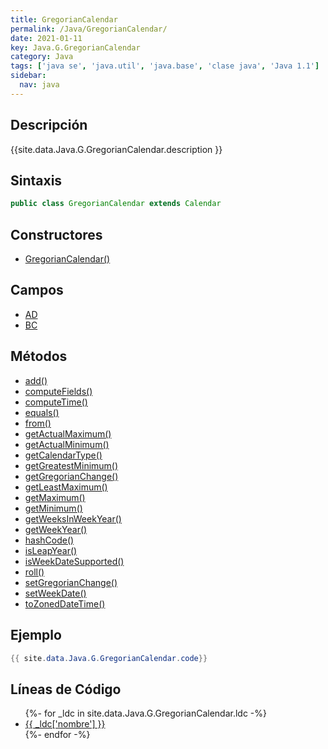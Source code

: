 ```yaml
---
title: GregorianCalendar
permalink: /Java/GregorianCalendar/
date: 2021-01-11
key: Java.G.GregorianCalendar
category: Java
tags: ['java se', 'java.util', 'java.base', 'clase java', 'Java 1.1']
sidebar: 
  nav: java
---
```


## Descripción
{{site.data.Java.G.GregorianCalendar.description }}

## Sintaxis
~~~java
public class GregorianCalendar extends Calendar
~~~

## Constructores
* [GregorianCalendar()](/Java/GregorianCalendar/GregorianCalendar/)

## Campos
* [AD](/Java/GregorianCalendar/AD)
* [BC](/Java/GregorianCalendar/BC)

## Métodos
* [add()](/Java/GregorianCalendar/add)
* [computeFields()](/Java/GregorianCalendar/computeFields)
* [computeTime()](/Java/GregorianCalendar/computeTime)
* [equals()](/Java/GregorianCalendar/equals)
* [from()](/Java/GregorianCalendar/from)
* [getActualMaximum()](/Java/GregorianCalendar/getActualMaximum)
* [getActualMinimum()](/Java/GregorianCalendar/getActualMinimum)
* [getCalendarType()](/Java/GregorianCalendar/getCalendarType)
* [getGreatestMinimum()](/Java/GregorianCalendar/getGreatestMinimum)
* [getGregorianChange()](/Java/GregorianCalendar/getGregorianChange)
* [getLeastMaximum()](/Java/GregorianCalendar/getLeastMaximum)
* [getMaximum()](/Java/GregorianCalendar/getMaximum)
* [getMinimum()](/Java/GregorianCalendar/getMinimum)
* [getWeeksInWeekYear()](/Java/GregorianCalendar/getWeeksInWeekYear)
* [getWeekYear()](/Java/GregorianCalendar/getWeekYear)
* [hashCode()](/Java/GregorianCalendar/hashCode)
* [isLeapYear()](/Java/GregorianCalendar/isLeapYear)
* [isWeekDateSupported()](/Java/GregorianCalendar/isWeekDateSupported)
* [roll()](/Java/GregorianCalendar/roll)
* [setGregorianChange()](/Java/GregorianCalendar/setGregorianChange)
* [setWeekDate()](/Java/GregorianCalendar/setWeekDate)
* [toZonedDateTime()](/Java/GregorianCalendar/toZonedDateTime)

## Ejemplo
~~~java
{{ site.data.Java.G.GregorianCalendar.code}}
~~~

## Líneas de Código
<ul>
{%- for _ldc in site.data.Java.G.GregorianCalendar.ldc -%}
   <li>
       <a href="{{_ldc['url'] }}">{{ _ldc['nombre'] }}</a>
   </li>
{%- endfor -%}
</ul>
